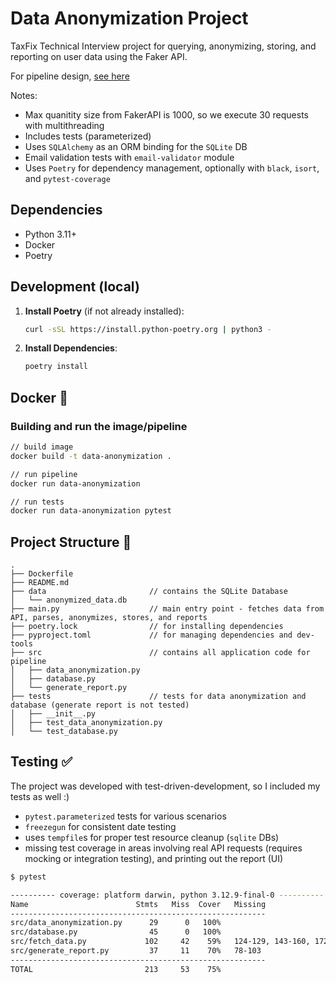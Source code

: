 # Data Anonymization Project

TaxFix Technical Interview project for querying, anonymizing, storing, and reporting on user data using the Faker API.

For pipeline design, [see here](pipeline.md)

Notes: 
- Max quanitity size from FakerAPI is 1000, so we execute 30 requests with multithreading
- Includes tests (parameterized)
- Uses `SQLAlchemy` as an ORM binding for the `SQLite` DB
- Email validation tests with `email-validator` module
- Uses `Poetry` for dependency management, optionally with `black`, `isort`, and `pytest-coverage`

## Dependencies

- Python 3.11+
- Docker
- Poetry

## Development (local)

1. **Install Poetry** (if not already installed):
   ```bash
   curl -sSL https://install.python-poetry.org | python3 -
   ```

2. **Install Dependencies**:
   ```bash
   poetry install
   ```

## Docker 🐳

### Building and run the image/pipeline

```bash
// build image
docker build -t data-anonymization .

// run pipeline
docker run data-anonymization

// run tests
docker run data-anonymization pytest
```

## Project Structure 📁

```
.
├── Dockerfile
├── README.md
├── data                       // contains the SQLite Database
│   └── anonymized_data.db
├── main.py                    // main entry point - fetches data from API, parses, anonymizes, stores, and reports
├── poetry.lock                // for installing dependencies
├── pyproject.toml             // for managing dependencies and dev-tools
├── src                        // contains all application code for pipeline
│   ├── data_anonymization.py
│   ├── database.py
│   └── generate_report.py
├── tests                      // tests for data anonymization and database (generate report is not tested)
│   ├── __init__.py
│   ├── test_data_anonymization.py
│   └── test_database.py
```

## Testing ✅

The project was developed with test-driven-development, so I included my tests as well :)

- `pytest.parameterized` tests for various scenarios
- `freezegun` for consistent date testing
- uses `tempfile`s for proper test resource cleanup (`sqlite` DBs)
- missing test coverage in areas involving real API requests (requires mocking or integration testing), and printing out the report (UI)

```bash
$ pytest

---------- coverage: platform darwin, python 3.12.9-final-0 ----------
Name                        Stmts   Miss  Cover   Missing
---------------------------------------------------------
src/data_anonymization.py      29      0   100%
src/database.py                45      0   100%
src/fetch_data.py             102     42    59%   124-129, 143-160, 172-199
src/generate_report.py         37     11    70%   78-103
---------------------------------------------------------
TOTAL                         213     53    75%
```

